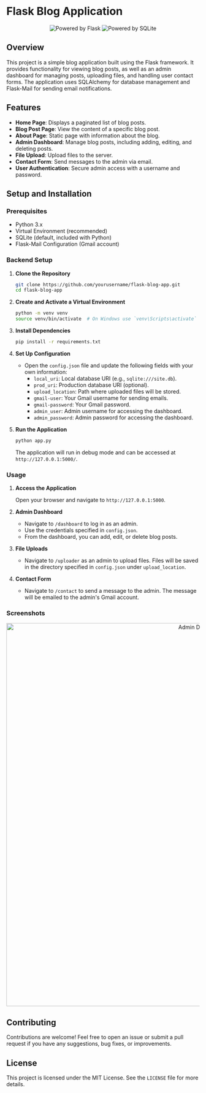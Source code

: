 # Flask Blog Application

<p align="center">
  <img src="https://img.shields.io/badge/Powered_by-Flask_and_SQLAlchemy-blue?style=for-the-badge&logo=flask" alt="Powered by Flask">
  <img src="https://img.shields.io/badge/Powered_by-SQLite-green?style=for-the-badge&logo=sqlite" alt="Powered by SQLite">
</p>


## Overview

This project is a simple blog application built using the Flask framework. It provides functionality for viewing blog posts, as well as an admin dashboard for managing posts, uploading files, and handling user contact forms. The application uses SQLAlchemy for database management and Flask-Mail for sending email notifications.

## Features

- **Home Page**: Displays a paginated list of blog posts.
- **Blog Post Page**: View the content of a specific blog post.
- **About Page**: Static page with information about the blog.
- **Admin Dashboard**: Manage blog posts, including adding, editing, and deleting posts.
- **File Upload**: Upload files to the server.
- **Contact Form**: Send messages to the admin via email.
- **User Authentication**: Secure admin access with a username and password.

## Setup and Installation

### Prerequisites

- Python 3.x
- Virtual Environment (recommended)
- SQLite (default, included with Python)
- Flask-Mail Configuration (Gmail account)

### Backend Setup

1. **Clone the Repository**

    ```bash
    git clone https://github.com/yourusername/flask-blog-app.git
    cd flask-blog-app
    ```

2. **Create and Activate a Virtual Environment**

    ```bash
    python -m venv venv
    source venv/bin/activate  # On Windows use `venv\Scripts\activate`
    ```

3. **Install Dependencies**

    ```bash
    pip install -r requirements.txt
    ```

4. **Set Up Configuration**

    - Open the `config.json` file and update the following fields with your own information:
        - `local_uri`: Local database URI (e.g., `sqlite:///site.db`).
        - `prod_uri`: Production database URI (optional).
        - `upload_location`: Path where uploaded files will be stored.
        - `gmail-user`: Your Gmail username for sending emails.
        - `gmail-password`: Your Gmail password.
        - `admin_user`: Admin username for accessing the dashboard.
        - `admin_password`: Admin password for accessing the dashboard.

5. **Run the Application**

    ```bash
    python app.py
    ```

    The application will run in debug mode and can be accessed at `http://127.0.0.1:5000/`.

### Usage

1. **Access the Application**

    Open your browser and navigate to `http://127.0.0.1:5000`.

2. **Admin Dashboard**

    - Navigate to `/dashboard` to log in as an admin.
    - Use the credentials specified in `config.json`.
    - From the dashboard, you can add, edit, or delete blog posts.

3. **File Uploads**

    - Navigate to `/uploader` as an admin to upload files. Files will be saved in the directory specified in `config.json` under `upload_location`.

4. **Contact Form**

    - Navigate to `/contact` to send a message to the admin. The message will be emailed to the admin's Gmail account.

### Screenshots

<p align="center">
  <img src="path_to_your_image/dashboard_screenshot.png" width="1000" alt="Admin Dashboard">
</p>

## Contributing

Contributions are welcome! Feel free to open an issue or submit a pull request if you have any suggestions, bug fixes, or improvements.

## License

This project is licensed under the MIT License. See the `LICENSE` file for more details.
